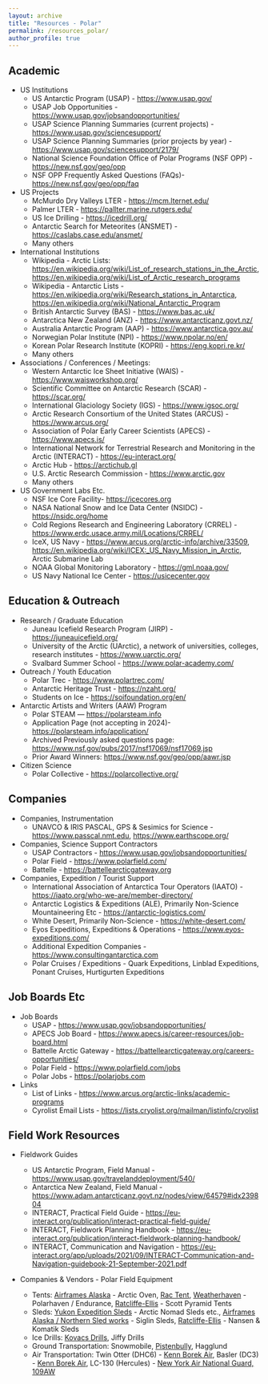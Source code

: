 ```yaml
---
layout: archive
title: "Resources - Polar"
permalink: /resources_polar/
author_profile: true
---
```


## Academic
- US Institutions
	- US Antarctic Program (USAP) - https://www.usap.gov/
	- USAP Job Opportunities - https://www.usap.gov/jobsandopportunities/
	- USAP Science Planning Summaries (current projects) - https://www.usap.gov/sciencesupport/
	- USAP Science Planning Summaries (prior projects by year) - https://www.usap.gov/sciencesupport/2179/
  - National Science Foundation Office of Polar Programs (NSF OPP) - https://new.nsf.gov/geo/opp 
  - NSF OPP Frequently Asked Questions (FAQs)- https://new.nsf.gov/geo/opp/faq
- US Projects
  - McMurdo Dry Valleys LTER - https://mcm.lternet.edu/
  - Palmer LTER - https://pallter.marine.rutgers.edu/
  - US Ice Drilling - https://icedrill.org/
  - Antarctic Search for Meteorites (ANSMET) - https://caslabs.case.edu/ansmet/
  - Many others
- International Institutions
  - Wikipedia - Arctic Lists: https://en.wikipedia.org/wiki/List_of_research_stations_in_the_Arctic, https://en.wikipedia.org/wiki/List_of_Arctic_research_programs
  - Wikipedia - Antarctic Lists - https://en.wikipedia.org/wiki/Research_stations_in_Antarctica, https://en.wikipedia.org/wiki/National_Antarctic_Program
  - British Antarctic Survey (BAS) - https://www.bas.ac.uk/
  - Antarctica New Zealand (ANZ) - https://www.antarcticanz.govt.nz/
  - Australia Antarctic Program (AAP) - https://www.antarctica.gov.au/
  - Norwegian Polar Institute (NPI) - https://www.npolar.no/en/
  - Korean Polar Research Institute (KOPRI) - https://eng.kopri.re.kr/
  - Many others
- Associations / Conferences / Meetings: 
  - Western Antarctic Ice Sheet Initiative (WAIS) - https://www.waisworkshop.org/
  - Scientific Committee on Antarctic Research (SCAR) - https://scar.org/
  - International Glaciology Society (IGS) - https://www.igsoc.org/
  - Arctic Research Consortium of the United States (ARCUS) - https://www.arcus.org/
  - Association of Polar Early Career Scientists (APECS) - https://www.apecs.is/ 
  - International Network for Terrestrial Research and Monitoring in the Arctic (INTERACT) - https://eu-interact.org/
  - Arctic Hub - https://arctichub.gl
  - U.S. Arctic Research Commission - https://www.arctic.gov
  - Many others
- US Government Labs Etc.
	- NSF Ice Core Facility- https://icecores.org
  - NASA National Snow and Ice Data Center (NSIDC) - https://nsidc.org/home
  - Cold Regions Research and Engineering Laboratory (CRREL) - https://www.erdc.usace.army.mil/Locations/CRREL/
  - IceX, US Navy - https://www.arcus.org/arctic-info/archive/33509, https://en.wikipedia.org/wiki/ICEX:_US_Navy_Mission_in_Arctic, Arctic Submarine Lab 
  - NOAA Global Monitoring Laboratory - https://gml.noaa.gov/
  - US Navy National Ice Center - https://usicecenter.gov


## Education & Outreach
- Research / Graduate Education
  - Juneau Icefield Research Program (JIRP) - https://juneauicefield.org/
  - University of the Arctic (UArctic), a network of universities, colleges, research institutes - https://www.uarctic.org/
  - Svalbard Summer School - https://www.polar-academy.com/
- Outreach / Youth Education
  - Polar Trec - https://www.polartrec.com/
  - Antarctic Heritage Trust - https://nzaht.org/
  - Students on Ice - https://soifoundation.org/en/
- Antarctic Artists and Writers (AAW) Program
  - Polar STEAM — https://polarsteam.info
  - Application Page (not accepting in 2024)- https://polarsteam.info/application/
  - Archived Previously asked questions page: https://www.nsf.gov/pubs/2017/nsf17069/nsf17069.jsp
  - Prior Award Winners: https://www.nsf.gov/geo/opp/aawr.jsp
- Citizen Science
	- Polar Collective - https://polarcollective.org/

## Companies
- Companies, Instrumentation 
  - UNAVCO & IRIS PASCAL, GPS & Sesimics for Science - https://www.passcal.nmt.edu, https://www.earthscope.org/
- Companies, Science Support Contractors
  - USAP Contractors - https://www.usap.gov/jobsandopportunities/
  - Polar Field - https://www.polarfield.com/
  - Battelle - https://battellearcticgateway.org
- Companies, Expedition / Tourist Support
  - International Association of Antarctica Tour Operators (IAATO) - https://iaato.org/who-we-are/member-directory/
  - Antarctic Logistics & Expeditions (ALE), Primarily Non-Science Mountaineering Etc - https://antarctic-logistics.com/
  - White Desert, Primarily Non-Science - https://white-desert.com/
  - Eyos Expeditions, Expeditions & Operations - https://www.eyos-expeditions.com/
  - Additional Expedition Companies - https://www.consultingantarctica.com
  - Polar Cruises / Expeditions - Quark Expeditions, Linblad Expeditions, Ponant Cruises, Hurtigurten Expeditions


## Job Boards Etc
- Job Boards
  - USAP - https://www.usap.gov/jobsandopportunities/
  - APECS Job Board - https://www.apecs.is/career-resources/job-board.html
  - Battelle Arctic Gateway - https://battellearcticgateway.org/careers-opportunities/
  - Polar Field - https://www.polarfield.com/jobs
  - Polar Jobs - https://polarjobs.com
- Links
  - List of Links - https://www.arcus.org/arctic-links/academic-programs
  - Cyrolist Email Lists - https://lists.cryolist.org/mailman/listinfo/cryolist



## Field Work Resources
- Fieldwork Guides
	- US Antarctic Program, Field Manual - https://www.usap.gov/travelanddeployment/540/
	- Antarctica New Zealand, Field Manual - https://www.adam.antarcticanz.govt.nz/nodes/view/64579#idx239804
	- INTERACT, Practical Field Guide - https://eu-interact.org/publication/interact-practical-field-guide/
	- INTERACT, Fieldwork Planning Handbook - https://eu-interact.org/publication/interact-fieldwork-planning-handbook/
	- INTERACT, Communication and Navigation - https://eu-interact.org/app/uploads/2021/09/INTERACT-Communication-and-Navigation-guidebook-21-September-2021.pdf

- Companies & Vendors - Polar Field Equipment
	* Tents: [Airframes Alaska](https://www.airframesalaska.com) - Arctic Oven, [Rac Tent](https://www.ractent.com), [Weatherhaven](https://www.weatherhaven.com/) - Polarhaven / Endurance, [Ratcliffe-Ellis](http://www.ratcliffe-ellis.com/) - Scott Pyramid Tents
	* Sleds: [Yukon Expedition Sleds](https://www.yukonsleds.com) - Arctic Nomad Sleds etc., [Airframes Alaska / Northern Sled works](https://www.airframesalaska.com) - Siglin Sleds, [Ratcliffe-Ellis](http://www.ratcliffe-ellis.com/) - Nansen & Komatik Sleds
	* Ice Drills: [Kovacs Drills](https://kovacsicedrillingequipment.com), Jiffy Drills
	* Ground Transportation: Snowmobile, [Pistenbully](https://www.pistenbully.com/), Hagglund
	* Air Transportation: Twin Otter (DHC6) - [Kenn Borek Air](https://borekair.com/), Basler (DC3) - [Kenn Borek Air](https://borekair.com/), LC-130 (Hercules) - [New York Air National Guard, 109AW](https://en.wikipedia.org/wiki/109th_Airlift_Wing)

<!---
Need to update / review

- Misc	
Polar robotics: Icefin, Autosub, Huggin, UC Davis, Orpheus, Nereid

....
Double Check
	* Tents: [Airframes Alaska](https://www.airframesalaska.com) - Arctic Oven, [Rac Tent](https://www.ractent.com), [Weatherhaven](https://www.weatherhaven.com/) - Polarhaven / Endurance, [Ratcliffe-Ellis](http://www.ratcliffe-ellis.com/) - Scott Pyramid Tents
	* Sleds: [Yukon Expedition Sleds](https://www.yukonsleds.com) - Arctic Nomad Sleds etc., [Airframes Alaska / Northern Sled works](https://www.airframesalaska.com) - Siglin Sleds, [Ratcliffe-Ellis](http://www.ratcliffe-ellis.com/) - Nansen & Komatik Sleds
	* Ice Drills: [Kovacs Drills](https://kovacsicedrillingequipment.com), Jiffy Drills
	* Ground Transportation: Snowmobile, [Pistenbully](https://www.pistenbully.com/), Hagglund
	* Air Transportation: Twin Otter (DHC6) - [Kenn Borek Air](https://borekair.com/), Basler (DC3) - [Kenn Borek Air](https://borekair.com/), LC-130 (Hercules) - [New York Air National Guard, 109AW](https://en.wikipedia.org/wiki/109th_Airlift_Wing)

* Antarctica Work Opportunities
	* US Antarctic Program Jobs, includes comprehensive list of links to other organizations: [https://www.usap.gov/jobsandopportunities/](https://www.usap.gov/jobsandopportunities/)
	* ANSMET, The Antarctic Search for Meteorites: [https://caslabs.case.edu/ansmet/](https://caslabs.case.edu/ansmet/)
	* US Ice Drilling Program: [https://icedrill.org/jobs](https://icedrill.org/jobs)
	* IRIS/PASSCAL, supports USAP siesmic science: [https://www.passcal.nmt.edu/employment](https://www.passcal.nmt.edu/employment)
	* UNAVCO, supports USAP GPS science: [https://www.unavco.org](https://www.unavco.org)
	* Antarctic Heritage Trust: [https://nzaht.org](https://nzaht.org)
	* McMurdo Dry Valleys LTER: [https://mcm.lternet.edu](https://mcm.lternet.edu)
	* Palmer LTER: [https://lternet.edu/site/palmer-antarctica-lter/](https://lternet.edu/site/palmer-antarctica-lter/)
--->
